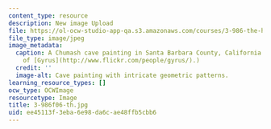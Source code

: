 ```yaml
---
content_type: resource
description: New image Upload
file: https://ol-ocw-studio-app-qa.s3.amazonaws.com/courses/3-986-the-human-past-introduction-to-archaeology-fall-2006/ee45113f3eba6e98da6cae48ffb5cbb6_3-986f06-th.jpg
file_type: image/jpeg
image_metadata:
  caption: A Chumash cave painting in Santa Barbara County, California. (Photo courtesy
    of [Gyrus](http://www.flickr.com/people/gyrus/).)
  credit: ''
  image-alt: Cave painting with intricate geometric patterns.
learning_resource_types: []
ocw_type: OCWImage
resourcetype: Image
title: 3-986f06-th.jpg
uid: ee45113f-3eba-6e98-da6c-ae48ffb5cbb6
---
```


